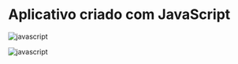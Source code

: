 <h1>Aplicativo criado com  JavaScript</h1>

![javascript](https://github.com/Davifs488/Proj_controle-lampada_javaScript/assets/116277311/f2d04577-dc49-47e4-921b-ed4a6463c5c7)

![javascript](https://github.com/Davifs488/Proj_controle-lampada_javaScript/assets/116277311/4e0cf753-4b8a-45d9-87e3-5765dd94f859)
